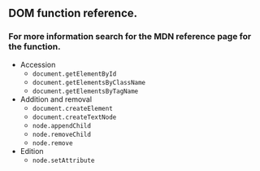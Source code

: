 ## DOM function reference.

### For more information search for the MDN reference page for the function.

* Accession
  * `document.getElementById`
  * `document.getElementsByClassName`
  * `document.getElementsByTagName`
* Addition and removal
  * `document.createElement`
  * `document.createTextNode`
  * `node.appendChild`
  * `node.removeChild`
  * `node.remove`
* Edition
  * `node.setAttribute`